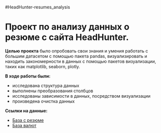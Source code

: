 #HeadHunter-resumes_analysis

# Проект по анализу данных о резюме с сайта HeadHunter.

**Целью проекта** было опробовать свои знания и умения работать с большим датасетом с помощью пакета pandas, визуализировать и находить закономерности в данных с помощью пакетов визуализации, таких как matplotlib, seaborn, plotly. 

**В ходе работы были:** 
* исследована структура данных
* выполнены преобразования столбцов 
* исследованы зависимости в данных, посредством визуализации
* произведена очистка данных

**Ссылки на данные:**
* [База с резюме](https://drive.google.com/file/d/1iRh8yyjDpbxLsinNZxzLpGooNJBq_3ih/view?usp=share_link)
* [База валют](https://drive.google.com/file/d/1Z3eS4SwefGzUFMhuXFkg50UzABWjO6gl/view?usp=share_link)